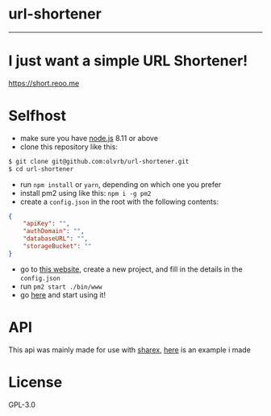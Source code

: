 # url-shortener
---

# I just want a simple URL Shortener!

https://short.reoo.me


# Selfhost

* make sure you have [node.js](https://nodejs.org/en/) 8.11 or above
* clone this repository like this: 
```bash
$ git clone git@github.com:olvrb/url-shortener.git
$ cd url-shortener
```
* run `npm install` or `yarn`, depending on which one you prefer
* install pm2 using like this: `npm i -g pm2`
* create a `config.json` in the root with the following contents:
```json
{
    "apiKey": "",
    "authDomain": "",
    "databaseURL": "",
    "storageBucket": ""
}
```
* go to [this website](https://console.firebase.google.com), create a new project, and fill in the details in the `config.json` 
* run `pm2 start ./bin/www`
* go [here](http://localhost:3000) and start using it!

# API

This api was mainly made for use with [sharex](https://getsharex.com), [here](https://i.reoo.me/YeSy5ja.sxcu) is an example i made 

# License
GPL-3.0 